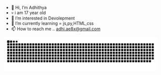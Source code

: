 - 👋 Hi, I’m Adhithya
- 💀 i am 17 year old
- 👀 I’m interested in Devolepment
- 🌱 I’m currently learning = js,py,HTML,css
- 📫 How to reach me .. adhi.ae8x@gmail.com


<picture>
  <source
    media="(prefers-color-scheme: dark)"
    srcset="https://raw.githubusercontent.com/platane/snk/output/github-contribution-grid-snake-dark.svg"
  />
  <source
    media="(prefers-color-scheme: light)"
    srcset="https://raw.githubusercontent.com/platane/snk/output/github-contribution-grid-snake.svg"
  />
  <img
    alt="github contribution grid snake animation"
    src="https://raw.githubusercontent.com/platane/snk/output/github-contribution-grid-snake.svg"
  />
</picture>
